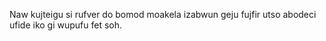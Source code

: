 Naw kujteigu si rufver do bomod moakela izabwun geju fujfir utso abodeci ufide iko gi wupufu fet soh.